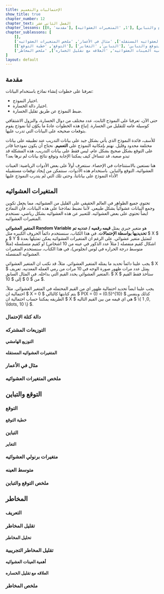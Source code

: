 ```yaml
---
title: الإحتماليات والتعميم
show_title: true
chapter_number: 12
chapter_text: الفصل الثاني عشر
chapter_lessons: [[0, 'مقدمة'], [1, 'المتغيرات العشوائيه'], [2, 'التوقع والتباين'], [3, 'المخاطر']]
chapter_sublessons: [
    [],
    ['دالة كتلة الإحتمال', ['التوزيعات المشتركه','التوزيع الهامشي', 'المتغيرات العشوائيه المستقله'], 'مثال في الأعمار', 'ملخص المتغيرات العشوائيه'],
    [['التوقع', 'خطية التوقع'], ['التباين', 'التغاير'], 'متغيرات برنولي العشوائيه', 'متوسط العينه', 'ملخص التوقع والتباين'],
    ['التعريف', ['تقليل المخاطر', 'تحليل المخاطر'], ['تقليل المخاطر التجريبية', 'أهمية العينات العشوائيه', 'العلاقه مع تقليل الخساره'], 'ملخص المخاطر']
]
layout: default
---
```


## مقدمة

تعرفنا على خطوات إنشاء نماذج باستخدام البيانات:
- اختيار النموذج.
- اختيار دالة الخسارة.
- ضبط النموذج عن طريق تقليل الخسارة.

حتى الآن، تعرفنا على النموذج الثابت، عدد مختلف من دوال الخسارة، والنزول الاشتقاقي كوسيلة عامه للتقليل من الخسارة. إتباع هذه الخطوات عادةً ما يكوّن لنا نموذج يقوم بتوقعات صحيحه على البيانات التي تدرب عليها.

للأسف، فائدة النموذج الذي يأتي بشكل جيد على بيانات التدريب عند تطبيقه على بيانات مختلفة محدود وقليل. نهتم بإمكانية النموذج على **التعميم**. نحتاج أن يكون نموذجنا قادر على التوقع بشكل صحيح بشكل عام، ليس فقط على بيانات التدريب. هذه المشكلة قد تبدو صعبة، قد تتساءل كيف يمكننا الإجابة وتوقع نتائج بيانات لم نرها بعد؟

هنا نستعين بالاستنتاجات في الإحصاء. سنتعرف أولاً على بعض الأدوات الرياضية: العينات العشوائية، التوقع والتباين. باستخدام هذه الأدوات، سنتمكن من إيجاد توقعات مستقبيله لأداء النموذج على بياناتنا، وحتى تلك التي لم يتدرب النموذج عليها!

## المتغيرات العشوائيه

تحتوي جميع الظواهر في العالم الحقيقي على القليل من العشوائيه، مما يجعل تكوين وجمع البيانات عشوائياً بشكل طبيعي. لأننا نضبط نماذجنا على هذه البيانات، فأن النماذج ايضاً تحتوي على بعض العشوائيه. للتعبير عن هذه العشوائيه بشكل رياضي، نستخدم المتغيرات العشوائيه.

**المتغير العشوائي Random Variable** هو متغير جبري يمثل **قيمه رقميه / عدديه تم تحديديها بواسطة الإحتمالات**. في هذا الكتاب، سنستخدم دائماً الحروف الكبيره مثل $ X $ و $ Y $ لتمثيل متغير عشوائي. على الرغم ان المتغيرات العشوائيه يمكن تمثيلها بعدة اشكال كقيم منفصله ( مثلاً عدد الذكور في عينه من 10 اشخاص) او كقيم متسلسله (مثلاً متوسط درجة الحراره في لوس انجلوس)، في هذا الكتاب، سنستخدم المتغيرات العشوائيه المنفصله.

يجب علينا دائماً تحديد ما يمثله المتغير العشوائي. مثلاً، قد نكتب ان المتغير العشوائي $ X $ يمثل عدد مرات ظهور صورة الوجه في 10 مرات من رمي العمله المعدنيه. تعريف المتغير العشوائي يحدد القيم التي بداخله. في المثال السابق، $ X $ ستأخذ فقط القيم من $ 0 $ إلى $ 10 $.

يجب علينا ايضاً تحديد احتمالية ظهور اي من القيم المحتمله في المتغير العشوائي. مثلاً، احتمالية ان $ X = 0 $ يتم كتابتها كالتالي $ P(X = 0) = (0.5)^{10} $ كذلك وبنفس الطريقه يمكننا حساب احتمالية ان $ X $ هي اي قيمه من بين القيم التاليه $ \\{ 0, 1, \ldots, 10 \\} $.

### دالة كتلة الإحتمال

### التوزيعات المشتركه

#### التوزيع الهامشي

#### المتغيرات العشوائيه المستقله

### مثال في الأعمار

### ملخص المتغيرات العشوائيه

## التوقع والتباين

### التوقع

#### خطية التوقع

### التباين

#### التغاير

### متغيرات برنولي العشوائيه

### متوسط العينه

### ملخص التوقع والتباين

## المخاطر

### التعريف

### تقليل المخاطر

#### تحليل المخاطر

### تقليل المخاطر التجريبية

#### أهمية العينات العشوائيه

#### العلاقه مع تقليل الخساره

### ملخص المخاطر

